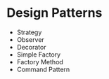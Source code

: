 # Design Patterns

- Strategy
- Observer
- Decorator
- Simple Factory
- Factory Method
- Command Pattern